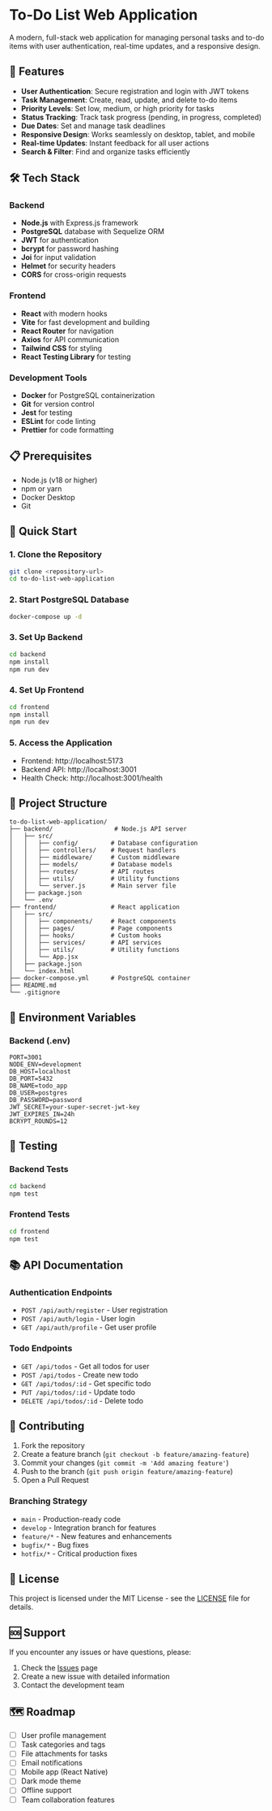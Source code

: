 # To-Do List Web Application

A modern, full-stack web application for managing personal tasks and to-do items with user authentication, real-time updates, and a responsive design.

## 🚀 Features

- **User Authentication**: Secure registration and login with JWT tokens
- **Task Management**: Create, read, update, and delete to-do items
- **Priority Levels**: Set low, medium, or high priority for tasks
- **Status Tracking**: Track task progress (pending, in progress, completed)
- **Due Dates**: Set and manage task deadlines
- **Responsive Design**: Works seamlessly on desktop, tablet, and mobile
- **Real-time Updates**: Instant feedback for all user actions
- **Search & Filter**: Find and organize tasks efficiently

## 🛠️ Tech Stack

### Backend
- **Node.js** with Express.js framework
- **PostgreSQL** database with Sequelize ORM
- **JWT** for authentication
- **bcrypt** for password hashing
- **Joi** for input validation
- **Helmet** for security headers
- **CORS** for cross-origin requests

### Frontend
- **React** with modern hooks
- **Vite** for fast development and building
- **React Router** for navigation
- **Axios** for API communication
- **Tailwind CSS** for styling
- **React Testing Library** for testing

### Development Tools
- **Docker** for PostgreSQL containerization
- **Git** for version control
- **Jest** for testing
- **ESLint** for code linting
- **Prettier** for code formatting

## 📋 Prerequisites

- Node.js (v18 or higher)
- npm or yarn
- Docker Desktop
- Git

## 🚀 Quick Start

### 1. Clone the Repository
```bash
git clone <repository-url>
cd to-do-list-web-application
```

### 2. Start PostgreSQL Database
```bash
docker-compose up -d
```

### 3. Set Up Backend
```bash
cd backend
npm install
npm run dev
```

### 4. Set Up Frontend
```bash
cd frontend
npm install
npm run dev
```

### 5. Access the Application
- Frontend: http://localhost:5173
- Backend API: http://localhost:3001
- Health Check: http://localhost:3001/health

## 📁 Project Structure

```
to-do-list-web-application/
├── backend/                 # Node.js API server
│   ├── src/
│   │   ├── config/         # Database configuration
│   │   ├── controllers/    # Request handlers
│   │   ├── middleware/     # Custom middleware
│   │   ├── models/         # Database models
│   │   ├── routes/         # API routes
│   │   ├── utils/          # Utility functions
│   │   └── server.js       # Main server file
│   ├── package.json
│   └── .env
├── frontend/               # React application
│   ├── src/
│   │   ├── components/     # React components
│   │   ├── pages/          # Page components
│   │   ├── hooks/          # Custom hooks
│   │   ├── services/       # API services
│   │   ├── utils/          # Utility functions
│   │   └── App.jsx
│   ├── package.json
│   └── index.html
├── docker-compose.yml      # PostgreSQL container
├── README.md
└── .gitignore
```

## 🔧 Environment Variables

### Backend (.env)
```env
PORT=3001
NODE_ENV=development
DB_HOST=localhost
DB_PORT=5432
DB_NAME=todo_app
DB_USER=postgres
DB_PASSWORD=password
JWT_SECRET=your-super-secret-jwt-key
JWT_EXPIRES_IN=24h
BCRYPT_ROUNDS=12
```

## 🧪 Testing

### Backend Tests
```bash
cd backend
npm test
```

### Frontend Tests
```bash
cd frontend
npm test
```

## 📚 API Documentation

### Authentication Endpoints
- `POST /api/auth/register` - User registration
- `POST /api/auth/login` - User login
- `GET /api/auth/profile` - Get user profile

### Todo Endpoints
- `GET /api/todos` - Get all todos for user
- `POST /api/todos` - Create new todo
- `GET /api/todos/:id` - Get specific todo
- `PUT /api/todos/:id` - Update todo
- `DELETE /api/todos/:id` - Delete todo

## 🤝 Contributing

1. Fork the repository
2. Create a feature branch (`git checkout -b feature/amazing-feature`)
3. Commit your changes (`git commit -m 'Add amazing feature'`)
4. Push to the branch (`git push origin feature/amazing-feature`)
5. Open a Pull Request

### Branching Strategy
- `main` - Production-ready code
- `develop` - Integration branch for features
- `feature/*` - New features and enhancements
- `bugfix/*` - Bug fixes
- `hotfix/*` - Critical production fixes

## 📝 License

This project is licensed under the MIT License - see the [LICENSE](LICENSE) file for details.

## 🆘 Support

If you encounter any issues or have questions, please:
1. Check the [Issues](https://github.com/your-repo/issues) page
2. Create a new issue with detailed information
3. Contact the development team

## 🗺️ Roadmap

- [ ] User profile management
- [ ] Task categories and tags
- [ ] File attachments for tasks
- [ ] Email notifications
- [ ] Mobile app (React Native)
- [ ] Dark mode theme
- [ ] Offline support
- [ ] Team collaboration features 